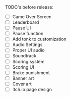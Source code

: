 TODO's before release:
- [ ] Game Over Screen
- [ ] Leaderboard
- [ ] Pause UI
- [ ] Pause function
- [ ] Add tonk to customization
- [ ] Audio Settings
- [ ] Proper UI audio
- [ ] Soundtrack
- [ ] Scoring system
- [ ] Scoring UI
- [ ] Brake punishment
- [ ] Banner art
- [ ] Cover art
- [ ] Itch.io page design
